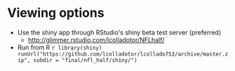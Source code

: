 # Viewing options

* Use the shiny app through RStudio's shiny beta test server (preferred)
	* http://glimmer.rstudio.com/lcolladotor/NFLhalf/
* Run from R
`r library(shiny)
runUrl("https://github.com/lcolladotor/lcollado753/archive/master.zip",
subdir = "final/nfl_half/shiny/")`
